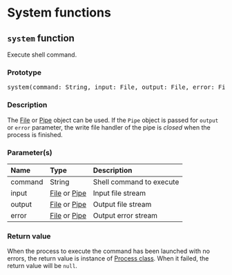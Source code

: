 # System functions

## <code>system</code> function
Execute shell command.

### Prototype
<pre>
system(command: String, input: File, output: File, error: File) -> Process
</pre>

### Description
The [File](../Class/File.md) or [Pipe](../Class/Pipe.md) object can be used. If the <code>Pipe</code> object is passed for <code>output</code> or <code>error</code> parameter, the write file handler of the pipe is *closed* when the process is finished.

### Parameter(s)
|Name           |Type   |Description                    |
|:---           |:----  |:----                          |
|command        |String |Shell command to execute       |
|input          |[File](../Class/File.md) or [Pipe](../Class/Pipe.md) |Input file stream |
|output         |[File](../Class/File.md) or [Pipe](../Class/Pipe.md) |Output file stream |
|error          |[File](../Class/File.md) or [Pipe](../Class/Pipe.md) |Output error stream |

### Return value
When the process to execute the command has been launched with no errors,
the return value is instance of [Process class](../Class/Process.md).
When it failed, the return value will be <code>null</code>.

